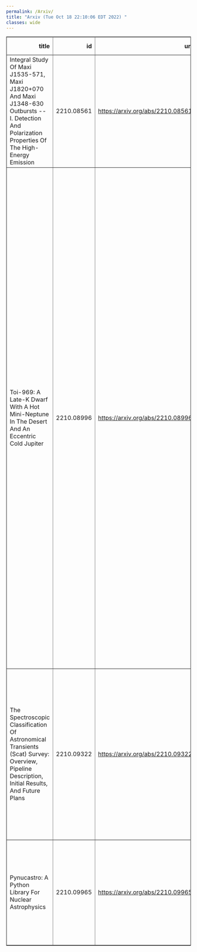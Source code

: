 ```yaml
---
permalink: /Arxiv/
title: "Arxiv (Tue Oct 18 22:10:06 EDT 2022) "
classes: wide
---
```

<table border="1" class="dataframe">
  <thead>
    <tr style="text-align: right;">
      <th>title</th>
      <th>id</th>
      <th>url</th>
      <th>authors</th>
      <th>Local Authors</th>
    </tr>
  </thead>
  <tbody>
    <tr>
      <td>Integral Study Of Maxi J1535-571, Maxi J1820+070 And Maxi J1348-630   Outbursts -- I. Detection And Polarization Properties Of The High-Energy   Emission</td>
      <td>2210.08561</td>
      <td><a href="https://arxiv.org/abs/2210.08561" target="_blank">https://arxiv.org/abs/2210.08561</a></td>
      <td>F. Cangemi, J. Rodriguez, T. Belloni, C. Gouiffès, V. Grinberg, P. Laurent, P. -O. Petrucci, J. Wilms</td>
      <td>Jennifer Rodriguez</td>
    </tr>
    <tr>
      <td>Toi-969: A Late-K Dwarf With A Hot Mini-Neptune In The Desert And An   Eccentric Cold Jupiter</td>
      <td>2210.08996</td>
      <td><a href="https://arxiv.org/abs/2210.08996" target="_blank">https://arxiv.org/abs/2210.08996</a></td>
      <td>J. Lillo-Box, D. Gandolfi, D. J. Armstrong, K. A. Collins, L. D. Nielsen, R. Luque, J. Korth, S. G. Sousa, S. N. Quinn, L. Acuña, S. B. Howell, G. Morello, C. Hellier, S. Giacalone, S. Hoyer, K. Stassun, E. Palle, A. Aguichine, O. Mousis, V. Adibekyan, T. Azevedo Silva, D. Barrado, M. Deleuil, J. D. Eastman, F. Hawthorn, J. M. Irwin, J. M. Jenkins, D. W. Latham, A. Muresan, C. M. Persson, A. Santerne, N. C. Santos, A. B. Savel, H. P. Osborn, J. Teske, P. J. Wheatley, J. N. Winn, S. C. C. Barros, R. P. Butler, D. A. Caldwell, D. Charbonneau, R. Cloutier, J. D. Crane, O. D. S. Demangeon, R. F. Díaz, X. Dumusque, M. Esposito, B. Falk, H. Gill, S. Hojjatpanah, L. Kreidberg, I. Mireles, A. Osborn, G. R. Ricker, J. E. Rodriguez, R. P. Schwarz, S. Seager, J. Serrano Bell, S. A. Shectman, A. Shporer, M. Vezie, S. X. Wang, G. Zhou</td>
      <td>Jennifer Rodriguez</td>
    </tr>
    <tr>
      <td>The Spectroscopic Classification Of Astronomical Transients (Scat)   Survey: Overview, Pipeline Description, Initial Results, And Future Plans</td>
      <td>2210.09322</td>
      <td><a href="https://arxiv.org/abs/2210.09322" target="_blank">https://arxiv.org/abs/2210.09322</a></td>
      <td>M. A. Tucker, B. J. Shappee, M. E. Huber, A. V. Payne, A. Do, J. T. Hinkle, T. De Jaeger, C. Ashall, D. D. Desai, W. B. Hoogendam, G. Aldering, K. Auchettl, C. Baranec, J. Bulger, K. Chambers, M. Chun, K. W. Hodapp, T. B. Lowe, L. Mckay, R. Rampy, D. Rubin, J. L. Tonry</td>
      <td>Michael Tucker</td>
    </tr>
    <tr>
      <td>Pynucastro: A Python Library For Nuclear Astrophysics</td>
      <td>2210.09965</td>
      <td><a href="https://arxiv.org/abs/2210.09965" target="_blank">https://arxiv.org/abs/2210.09965</a></td>
      <td>Alexander Smith Clark, Eric T. Johnson, Zhi Chen, Kiran Eiden, Donald E. Willcox, Brendan Boyd, Lyra Cao, Christopher J. Degrendele, Michael Zingale</td>
      <td>Lyra Cao</td>
    </tr>
  </tbody>
</table>